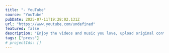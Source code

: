```yaml
---
title: "- YouTube"
source: "YouTube"
pubDate: 2025-07-11T19:28:02.131Z
url: "https://www.youtube.com/undefined"
featured: false
description: "Enjoy the videos and music you love, upload original content, and share it all with friends, family, and the world on YouTube."
tags: ["press"]
# projectIds: []
---
```


<!-- You can add additional content about this media mention here if needed -->
